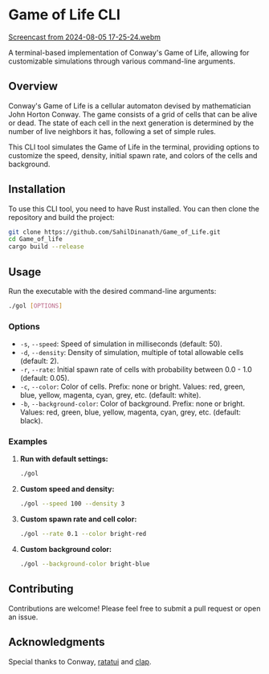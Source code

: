 # Game of Life CLI
[Screencast from 2024-08-05 17-25-24.webm](https://github.com/user-attachments/assets/bd52e1e8-181f-45f4-99ff-db042c076dcb)

A terminal-based implementation of Conway's Game of Life, allowing for customizable simulations through various command-line arguments.

## Overview

Conway's Game of Life is a cellular automaton devised by mathematician John Horton Conway. The game consists of a grid of cells that can be alive or dead. The state of each cell in the next generation is determined by the number of live neighbors it has, following a set of simple rules.

This CLI tool simulates the Game of Life in the terminal, providing options to customize the speed, density, initial spawn rate, and colors of the cells and background.

## Installation

To use this CLI tool, you need to have Rust installed. You can then clone the repository and build the project:

```sh
git clone https://github.com/SahilDinanath/Game_of_Life.git
cd Game_of_life
cargo build --release
```

## Usage

Run the executable with the desired command-line arguments:

```sh
./gol [OPTIONS]
```

### Options

- `-s`, `--speed`: Speed of simulation in milliseconds (default: 50).
- `-d`, `--density`: Density of simulation, multiple of total allowable cells (default: 2).
- `-r`, `--rate`: Initial spawn rate of cells with probability between 0.0 - 1.0 (default: 0.05).
- `-c`, `--color`: Color of cells. Prefix: none or bright. Values: red, green, blue, yellow, magenta, cyan, grey, etc. (default: white).
- `-b`, `--background-color`: Color of background. Prefix: none or bright. Values: red, green, blue, yellow, magenta, cyan, grey, etc. (default: black).

### Examples

1. **Run with default settings:**

   ```sh
   ./gol
   ```

2. **Custom speed and density:**

   ```sh
   ./gol --speed 100 --density 3
   ```

3. **Custom spawn rate and cell color:**

   ```sh
   ./gol --rate 0.1 --color bright-red
   ```

4. **Custom background color:**

   ```sh
   ./gol --background-color bright-blue
   ```

## Contributing

Contributions are welcome! Please feel free to submit a pull request or open an issue.

## Acknowledgments

Special thanks to Conway, [ratatui](https://github.com/ratatui/ratatui) and [clap](https://github.com/clap-rs/clap).
